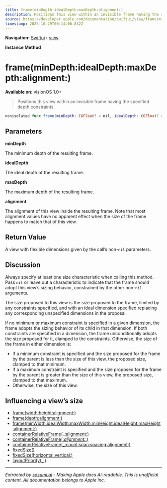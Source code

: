 ```yaml
---
title: frame(minDepth:idealDepth:maxDepth:alignment:)
description: Positions this view within an invisible frame having the specified depth constraints.
source: https://developer.apple.com/documentation/swiftui/view/frame(mindepth:idealdepth:maxdepth:alignment:)
timestamp: 2025-10-29T00:14:06.832Z
---
```


**Navigation:** [Swiftui](/documentation/swiftui) › [view](/documentation/swiftui/view)

**Instance Method**

# frame(minDepth:idealDepth:maxDepth:alignment:)

**Available on:** visionOS 1.0+

> Positions this view within an invisible frame having the specified depth constraints.

```swift
nonisolated func frame(minDepth: CGFloat? = nil, idealDepth: CGFloat? = nil, maxDepth: CGFloat? = nil, alignment: DepthAlignment = .center) -> some View
```

## Parameters

**minDepth**

The minimum depth of the resulting frame.



**idealDepth**

The ideal depth of the resulting frame.



**maxDepth**

The maximum depth of the resulting frame.



**alignment**

The alignment of this view inside the resulting frame. Note that most alignment values have no apparent effect when the size of the frame happens to match that of this view.



## Return Value

A view with flexible dimensions given by the call’s non-`nil` parameters.

## Discussion

Always specify at least one size characteristic when calling this method. Pass `nil` or leave out a characteristic to indicate that the frame should adopt this view’s sizing behavior, constrained by the other non-`nil` arguments.

The size proposed to this view is the size proposed to the frame, limited by any constraints specified, and with an ideal dimension specified replacing any corresponding unspecified dimensions in the proposal.

If no minimum or maximum constraint is specified in a given dimension, the frame adopts the sizing behavior of its child in that dimension. If both constraints are specified in a dimension, the frame unconditionally adopts the size proposed for it, clamped to the constraints. Otherwise, the size of the frame in either dimension is:

- If a minimum constraint is specified and the size proposed for the frame by the parent is less than the size of this view, the proposed size, clamped to that minimum.
- If a maximum constraint is specified and the size proposed for the frame by the parent is greater than the size of this view, the proposed size, clamped to that maximum.
- Otherwise, the size of this view.

## Influencing a view’s size

- [frame(width:height:alignment:)](/documentation/swiftui/view/frame(width:height:alignment:))
- [frame(depth:alignment:)](/documentation/swiftui/view/frame(depth:alignment:))
- [frame(minWidth:idealWidth:maxWidth:minHeight:idealHeight:maxHeight:alignment:)](/documentation/swiftui/view/frame(minwidth:idealwidth:maxwidth:minheight:idealheight:maxheight:alignment:))
- [containerRelativeFrame(_:alignment:)](/documentation/swiftui/view/containerrelativeframe(_:alignment:))
- [containerRelativeFrame(_:alignment:_:)](/documentation/swiftui/view/containerrelativeframe(_:alignment:_:))
- [containerRelativeFrame(_:count:span:spacing:alignment:)](/documentation/swiftui/view/containerrelativeframe(_:count:span:spacing:alignment:))
- [fixedSize()](/documentation/swiftui/view/fixedsize())
- [fixedSize(horizontal:vertical:)](/documentation/swiftui/view/fixedsize(horizontal:vertical:))
- [layoutPriority(_:)](/documentation/swiftui/view/layoutpriority(_:))

---

*Extracted by [sosumi.ai](https://sosumi.ai) - Making Apple docs AI-readable.*
*This is unofficial content. All documentation belongs to Apple Inc.*
